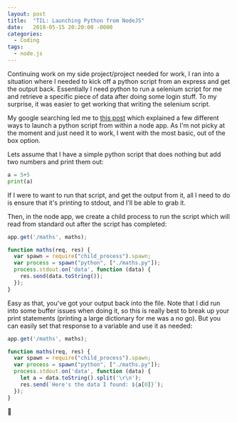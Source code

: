 ```yaml
---
layout: post
title:  "TIL: Launching Python from NodeJS"
date:   2018-05-15 20:20:00 -0000
categories:
  - Coding
tags:
  - node.js
---
```

Continuing work on my side project/project needed for work, I ran into a situation where I needed to kick off a python script from an express and get the output back. Essentially I need python to run a selenium script for me and retrieve a specific piece of data after doing some login stuff. To my surprise, it was easier to get working that writing the selenium script.

My google searching led me to [this post](https://medium.com/@HolmesLaurence/integrating-node-and-python-6b8454bfc272) which explained a few different ways to launch a python script from within a node app. As I'm not picky at the moment and just need it to work, I went with the most basic, out of the box option.

Lets assume that I have a simple python script that does nothing but add two numbers and print them out:

```python
a = 5+5
print(a)
```

If I were to want to run that script, and get the output from it, all I need to do is ensure that it's printing to stdout, and I'll be able to grab it.

Then, in the node app, we create a child process to run the script which will read from standard out after the script has completed:

```js
app.get('/maths', maths);

function maths(req, res) {
  var spawn = require("child_process").spawn;
  var process = spawn("python", ["./maths.py"]);
  process.stdout.on('data', function (data) {
    res.send(data.toString());
  });
}
```

Easy as that, you've got your output back into the file. Note that I did run into some buffer issues when doing it, so this is really best to break up your print statements (printing a large dictionary for me was a no go). But you can easily set that response to a variable and use it as needed:

```js
app.get('/maths', maths);

function maths(req, res) {
  var spawn = require("child_process").spawn;
  var process = spawn("python", ["./maths.py"]);
  process.stdout.on('data', function (data) {
    let a = data.toString().split('\r\n');
    res.send(`Here's the data I found: ${a[0]}`);
  });
}
```

💚